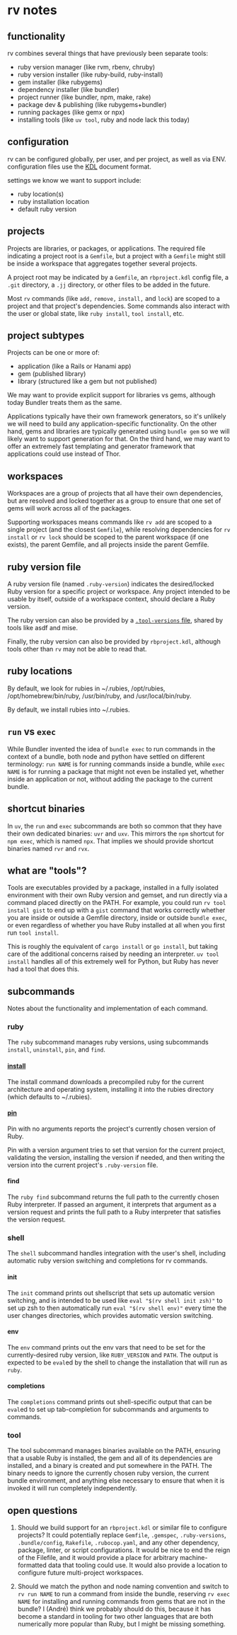 # rv notes

## functionality

rv combines several things that have previously been separate tools:

- ruby version manager (like rvm, rbenv, chruby)
- ruby version installer (like ruby-build, ruby-install)
- gem installer (like rubygems)
- dependency installer (like bundler)
- project runner (like bundler, npm, make, rake)
- package dev & publishing (like rubygems+bundler)
- running packages (like gemx or npx)
- installing tools (like `uv tool`, ruby and node lack this today)

## configuration

rv can be configured globally, per user, and per project, as well as via ENV. configuration files use the [KDL](https://kdl.dev) document format.

settings we know we want to support include:

- ruby location(s)
- ruby installation location
- default ruby version

## projects

Projects are libraries, or packages, or applications. The required file indicating a project root is a `Gemfile`, but a project with a `Gemfile` might still be inside a workspace that aggregates together several projects.

A project root may be indicated by a `Gemfile`, an `rbproject.kdl` config file, a `.git` directory, a `.jj` directory, or other files to be added in the future.

Most `rv` commands (like `add,` `remove,` `install,` and `lock`) are scoped to a project and that project's dependencies. Some commands also interact with the user or global state, like `ruby install`, `tool install`, etc.

## project subtypes

Projects can be one or more of:

- application (like a Rails or Hanami app)
- gem (published library)
- library (structured like a gem but not published)

We may want to provide explicit support for libraries vs gems, although today Bundler treats them as the same.

Applications typically have their own framework generators, so it's unlikely we will need to build any application-specific functionality. On the other hand, gems and libraries are typically generated using `bundle gem` so we will likely want to support generation for that. On the third hand, we may want to offer an extremely fast templating and generator framework that applications could use instead of Thor.

## workspaces

Workspaces are a group of projects that all have their own dependencies, but are resolved and locked together as a group to ensure that one set of gems will work across all of the packages.

Supporting workspaces means commands like `rv add` are scoped to a single project (and the closest `Gemfile`), while resolving dependencies for `rv install` or `rv lock` should be scoped to the parent workspace (if one exists), the parent Gemfile, and all projects inside the parent Gemfile.

## ruby version file

A ruby version file (named `.ruby-version`) indicates the desired/locked Ruby version for a specific project or workspace. Any project intended to be usable by itself, outside of a workspace context, should declare a Ruby version.

The ruby version can also be provided by a [`.tool-versions` file](https://asdf-vm.com/manage/configuration.html#tool-versions), shared by tools like asdf and mise.

Finally, the ruby version can also be provided by `rbproject.kdl`, although tools other than `rv` may not be able to read that.

## ruby locations

By default, we look for rubies in ~/.rubies, /opt/rubies, /opt/homebrew/bin/ruby, /usr/bin/ruby, and /usr/local/bin/ruby.

By default, we install rubies into ~/.rubies.

## `run` vs `exec`

While Bundler invented the idea of `bundle exec` to run commands in the context of a bundle, both node and python have settled on different terminology: `run NAME` is for running commands inside a bundle, while `exec NAME` is for running a package that might not even be installed yet, whether inside an application or not, without adding the package to the current bundle.

## shortcut binaries

In `uv`, the `run` and `exec` subcommands are both so common that they have their own dedicated binaries: `uvr` and `uxv`. This mirrors the `npm` shortcut for `npm exec`, which is named `npx`. That implies we should provide shortcut binaries named `rvr` and `rvx`.

## what are "tools"?

Tools are executables provided by a package, installed in a fully isolated environment with their own Ruby version and gemset, and run directly via a command placed directly on the PATH. For example, you could run `rv tool install gist` to end up with a `gist` command that works correctly whether you are inside or outside a Gemfile directory, inside or outside `bundle exec`, or even regardless of whether you have Ruby installed at all when you first run `tool install`.

This is roughly the equivalent of `cargo install` or `go install`, but taking care of the additional concerns raised by needing an interpreter. `uv tool install` handles all of this extremely well for Python, but Ruby has never had a tool that does this.

## subcommands

Notes about the functionality and implementation of each command.

### ruby

The `ruby` subcommand manages ruby versions, using subcommands `install`, `uninstall`, `pin`, and `find`.

#### [install](/docs/rv/ruby/install.md)

The install command downloads a precompiled ruby for the current architecture and operating system, installing it into the rubies directory (which defaults to ~/.rubies).

#### [pin](/docs/rv/ruby/pin.md)

Pin with no arguments reports the project's currently chosen version of Ruby.

Pin with a version argument tries to set that version for the current project, validating the version, installing the version if needed, and then writing the version into the current project's `.ruby-version` file.

#### find

The `ruby find` subcommand returns the full path to the currently chosen Ruby interpreter. If passed an argument, it interprets that argument as a version request and prints the full path to a Ruby interpreter that satisfies the version request.

### shell

The `shell` subcommand handles integration with the user's shell, including automatic ruby version switching and completions for rv commands.

#### init

The `init` command prints out shellscript that sets up automatic version switching, and is intended to be used like `eval "$(rv shell init zsh)"` to set up zsh to then automatically run `eval "$(rv shell env)"` every time the user changes directories, which provides automatic version switching.

#### env

The `env` command prints out the env vars that need to be set for the currently-desired ruby version, like `RUBY_VERSION` and `PATH`. The output is expected to be `eval`ed by the shell to change the installation that will run as `ruby`.

#### completions

The `completions` command prints out shell-specific output that can be `eval`ed to set up tab-completion for subcommands and arguments to commands.

### tool

The tool subcommand manages binaries available on the PATH, ensuring that a usable Ruby is installed, the gem and all of its dependencies are installed, and a binary is created and put somewhere in the PATH. The binary needs to ignore the currently chosen ruby version, the current bundle environment, and anything else necessary to ensure that when it is invoked it will run completely independently.

## open questions

1. Should we build support for an `rbproject.kdl` or similar file to configure projects? It could potentially replace `Gemfile`, `.gemspec`, `.ruby-versions`, `.bundle/config`, `Rakefile`, `.rubocop.yaml`, and any other dependency, package, linter, or script configurations. It would be nice to end the reign of the Filefile, and it would provide a place for arbitrary machine-formatted data that tooling could use. It would also provide a location to configure future multi-project workspaces.

2. Should we match the python and node naming convention and switch to `rv run NAME` to run a command from inside the bundle, reserving `rv exec NAME` for installing and running commands from gems that are not in the bundle? I (André) think we probably should do this, because it has become a standard in tooling for two other languages that are both numerically more popular than Ruby, but I might be missing something.
